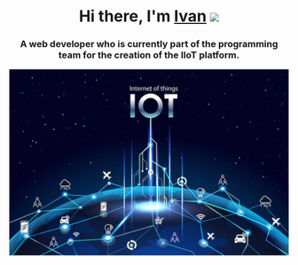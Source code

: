 
<h1 align="center">Hi there, I'm <a href="https://t.me/DazaiVan" target="_blank">Ivan</a> 
<img src="https://tenor.com/ru/view/sukuna-jogo-jjk-jujutsu-kaisen-fire-gif-16776067268642080998" height="32"/></h1>

<h3 align="center">A web developer who is currently part of the programming team for the creation of the IIoT platform.</h3>
<div height="100"  text-align="center"><img  src="https://github.com/DazaiOsamu2111/DazaiOsamu2111/blob/main/74.jpg"/></div>

<!--
**DazaiOsamu2111/DazaiOsamu2111** is a ✨ _special_ ✨ repository because its `README.md` (this file) appears on your GitHub profile.

Here are some ideas to get you started:

- 🔭 I’m currently working on ...
- 🌱 I’m currently learning ...
- 👯 I’m looking to collaborate on ...
- 🤔 I’m looking for help with ...
- 💬 Ask me about ...
- 📫 How to reach me: ...
- 😄 Pronouns: ...
- ⚡ Fun fact: ...
-->
